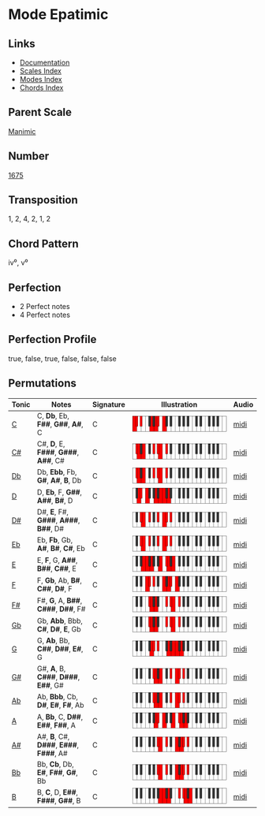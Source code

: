 # Mode Epatimic

## Links

- [Documentation](README.md)
- [Scales Index](Scales.md)
- [Modes Index](Modes.md)
- [Chords Index](Chords.md)

## Parent Scale

[Manimic](ScaleManimic.md)

## Number

[1675](https://ianring.com/musictheory/scales/1675)

## Transposition

1, 2, 4, 2, 1, 2

## Chord Pattern

iv⁰, v⁰

## Perfection

- 2 Perfect notes
- 4 Perfect notes

## Perfection Profile

true, false, true, false, false, false

## Permutations

| Tonic | Notes | Signature | Illustration | Audio |
|-------|-------|-----------|--------------|-------|
| [C](ModeCNaturalEpatimic.md) | C, **Db**, Eb, **F##**, **G##**, **A#**, C | C | ![CNaturalEpatimic](ModeCNaturalEpatimic.png) | [midi](https://github.com/edipermadi/music/blob/main/docs/ModeCNaturalEpatimic.mid?raw=true) |
| [C#](ModeCSharpEpatimic.md) | C#, **D**, E, **F###**, **G###**, **A##**, C# | C | ![CSharpEpatimic](ModeCSharpEpatimic.png) | [midi](https://github.com/edipermadi/music/blob/main/docs/ModeCSharpEpatimic.mid?raw=true) |
| [Db](ModeDFlatEpatimic.md) | Db, **Ebb**, Fb, **G#**, **A#**, **B**, Db | C | ![DFlatEpatimic](ModeDFlatEpatimic.png) | [midi](https://github.com/edipermadi/music/blob/main/docs/ModeDFlatEpatimic.mid?raw=true) |
| [D](ModeDNaturalEpatimic.md) | D, **Eb**, F, **G##**, **A##**, **B#**, D | C | ![DNaturalEpatimic](ModeDNaturalEpatimic.png) | [midi](https://github.com/edipermadi/music/blob/main/docs/ModeDNaturalEpatimic.mid?raw=true) |
| [D#](ModeDSharpEpatimic.md) | D#, **E**, F#, **G###**, **A###**, **B##**, D# | C | ![DSharpEpatimic](ModeDSharpEpatimic.png) | [midi](https://github.com/edipermadi/music/blob/main/docs/ModeDSharpEpatimic.mid?raw=true) |
| [Eb](ModeEFlatEpatimic.md) | Eb, **Fb**, Gb, **A#**, **B#**, **C#**, Eb | C | ![EFlatEpatimic](ModeEFlatEpatimic.png) | [midi](https://github.com/edipermadi/music/blob/main/docs/ModeEFlatEpatimic.mid?raw=true) |
| [E](ModeENaturalEpatimic.md) | E, **F**, G, **A##**, **B##**, **C##**, E | C | ![ENaturalEpatimic](ModeENaturalEpatimic.png) | [midi](https://github.com/edipermadi/music/blob/main/docs/ModeENaturalEpatimic.mid?raw=true) |
| [F](ModeFNaturalEpatimic.md) | F, **Gb**, Ab, **B#**, **C##**, **D#**, F | C | ![FNaturalEpatimic](ModeFNaturalEpatimic.png) | [midi](https://github.com/edipermadi/music/blob/main/docs/ModeFNaturalEpatimic.mid?raw=true) |
| [F#](ModeFSharpEpatimic.md) | F#, **G**, A, **B##**, **C###**, **D##**, F# | C | ![FSharpEpatimic](ModeFSharpEpatimic.png) | [midi](https://github.com/edipermadi/music/blob/main/docs/ModeFSharpEpatimic.mid?raw=true) |
| [Gb](ModeGFlatEpatimic.md) | Gb, **Abb**, Bbb, **C#**, **D#**, **E**, Gb | C | ![GFlatEpatimic](ModeGFlatEpatimic.png) | [midi](https://github.com/edipermadi/music/blob/main/docs/ModeGFlatEpatimic.mid?raw=true) |
| [G](ModeGNaturalEpatimic.md) | G, **Ab**, Bb, **C##**, **D##**, **E#**, G | C | ![GNaturalEpatimic](ModeGNaturalEpatimic.png) | [midi](https://github.com/edipermadi/music/blob/main/docs/ModeGNaturalEpatimic.mid?raw=true) |
| [G#](ModeGSharpEpatimic.md) | G#, **A**, B, **C###**, **D###**, **E##**, G# | C | ![GSharpEpatimic](ModeGSharpEpatimic.png) | [midi](https://github.com/edipermadi/music/blob/main/docs/ModeGSharpEpatimic.mid?raw=true) |
| [Ab](ModeAFlatEpatimic.md) | Ab, **Bbb**, Cb, **D#**, **E#**, **F#**, Ab | C | ![AFlatEpatimic](ModeAFlatEpatimic.png) | [midi](https://github.com/edipermadi/music/blob/main/docs/ModeAFlatEpatimic.mid?raw=true) |
| [A](ModeANaturalEpatimic.md) | A, **Bb**, C, **D##**, **E##**, **F##**, A | C | ![ANaturalEpatimic](ModeANaturalEpatimic.png) | [midi](https://github.com/edipermadi/music/blob/main/docs/ModeANaturalEpatimic.mid?raw=true) |
| [A#](ModeASharpEpatimic.md) | A#, **B**, C#, **D###**, **E###**, **F###**, A# | C | ![ASharpEpatimic](ModeASharpEpatimic.png) | [midi](https://github.com/edipermadi/music/blob/main/docs/ModeASharpEpatimic.mid?raw=true) |
| [Bb](ModeBFlatEpatimic.md) | Bb, **Cb**, Db, **E#**, **F##**, **G#**, Bb | C | ![BFlatEpatimic](ModeBFlatEpatimic.png) | [midi](https://github.com/edipermadi/music/blob/main/docs/ModeBFlatEpatimic.mid?raw=true) |
| [B](ModeBNaturalEpatimic.md) | B, **C**, D, **E##**, **F###**, **G##**, B | C | ![BNaturalEpatimic](ModeBNaturalEpatimic.png) | [midi](https://github.com/edipermadi/music/blob/main/docs/ModeBNaturalEpatimic.mid?raw=true) |
